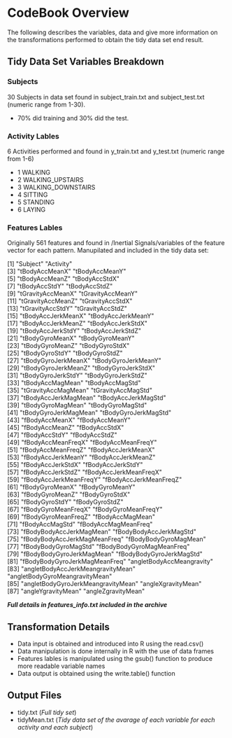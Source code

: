 # CodeBook Overview

The following describes the variables, data and give more information on the transformations performed to obtain the tidy data set end result.

## Tidy Data Set Variables Breakdown

### Subjects

30 Subjects in data set found in subject_train.txt and subject_test.txt (numeric range from 1-30). 

* 70% did training and 30% did the test.

### Activity Lables

6 Activities performed and found in y_train.txt and y_test.txt (numeric range from 1-6)

* 1 WALKING
* 2 WALKING_UPSTAIRS
* 3 WALKING_DOWNSTAIRS
* 4 SITTING
* 5 STANDING
* 6 LAYING

### Features Lables

Originally 561 features and found in /Inertial Signals/variables of the feature vector for each pattern. Manupilated and included in the tidy data set:

 [1] "Subject"                           "Activity"                         
 [3] "tBodyAccMeanX"                     "tBodyAccMeanY"                    
 [5] "tBodyAccMeanZ"                     "tBodyAccStdX"                     
 [7] "tBodyAccStdY"                      "tBodyAccStdZ"                     
 [9] "tGravityAccMeanX"                  "tGravityAccMeanY"                 
[11] "tGravityAccMeanZ"                  "tGravityAccStdX"                  
[13] "tGravityAccStdY"                   "tGravityAccStdZ"                  
[15] "tBodyAccJerkMeanX"                 "tBodyAccJerkMeanY"                
[17] "tBodyAccJerkMeanZ"                 "tBodyAccJerkStdX"                 
[19] "tBodyAccJerkStdY"                  "tBodyAccJerkStdZ"                 
[21] "tBodyGyroMeanX"                    "tBodyGyroMeanY"                   
[23] "tBodyGyroMeanZ"                    "tBodyGyroStdX"                    
[25] "tBodyGyroStdY"                     "tBodyGyroStdZ"                    
[27] "tBodyGyroJerkMeanX"                "tBodyGyroJerkMeanY"               
[29] "tBodyGyroJerkMeanZ"                "tBodyGyroJerkStdX"                
[31] "tBodyGyroJerkStdY"                 "tBodyGyroJerkStdZ"                
[33] "tBodyAccMagMean"                   "tBodyAccMagStd"                   
[35] "tGravityAccMagMean"                "tGravityAccMagStd"                
[37] "tBodyAccJerkMagMean"               "tBodyAccJerkMagStd"               
[39] "tBodyGyroMagMean"                  "tBodyGyroMagStd"                  
[41] "tBodyGyroJerkMagMean"              "tBodyGyroJerkMagStd"              
[43] "fBodyAccMeanX"                     "fBodyAccMeanY"                    
[45] "fBodyAccMeanZ"                     "fBodyAccStdX"                     
[47] "fBodyAccStdY"                      "fBodyAccStdZ"                     
[49] "fBodyAccMeanFreqX"                 "fBodyAccMeanFreqY"                
[51] "fBodyAccMeanFreqZ"                 "fBodyAccJerkMeanX"                
[53] "fBodyAccJerkMeanY"                 "fBodyAccJerkMeanZ"                
[55] "fBodyAccJerkStdX"                  "fBodyAccJerkStdY"                 
[57] "fBodyAccJerkStdZ"                  "fBodyAccJerkMeanFreqX"            
[59] "fBodyAccJerkMeanFreqY"             "fBodyAccJerkMeanFreqZ"            
[61] "fBodyGyroMeanX"                    "fBodyGyroMeanY"                   
[63] "fBodyGyroMeanZ"                    "fBodyGyroStdX"                    
[65] "fBodyGyroStdY"                     "fBodyGyroStdZ"                    
[67] "fBodyGyroMeanFreqX"                "fBodyGyroMeanFreqY"               
[69] "fBodyGyroMeanFreqZ"                "fBodyAccMagMean"                  
[71] "fBodyAccMagStd"                    "fBodyAccMagMeanFreq"              
[73] "fBodyBodyAccJerkMagMean"           "fBodyBodyAccJerkMagStd"           
[75] "fBodyBodyAccJerkMagMeanFreq"       "fBodyBodyGyroMagMean"             
[77] "fBodyBodyGyroMagStd"               "fBodyBodyGyroMagMeanFreq"         
[79] "fBodyBodyGyroJerkMagMean"          "fBodyBodyGyroJerkMagStd"          
[81] "fBodyBodyGyroJerkMagMeanFreq"      "angletBodyAccMeangravity"         
[83] "angletBodyAccJerkMeangravityMean"  "angletBodyGyroMeangravityMean"    
[85] "angletBodyGyroJerkMeangravityMean" "angleXgravityMean"                
[87] "angleYgravityMean"                 "angleZgravityMean" 

__*Full details in features_info.txt included in the archive*__

## Transformation Details
* Data input is obtained and introduced into R using the read.csv()
* Data manipulation is done internally in R with the use of data frames
* Features lables is manipulated using the gsub() function to produce more readable variable names
* Data output is obtained using the write.table() function

## Output Files
* tidy.txt (_Full tidy set_)
* tidyMean.txt (_Tidy data set of the avarage of each variable for each activity and each subject_)
